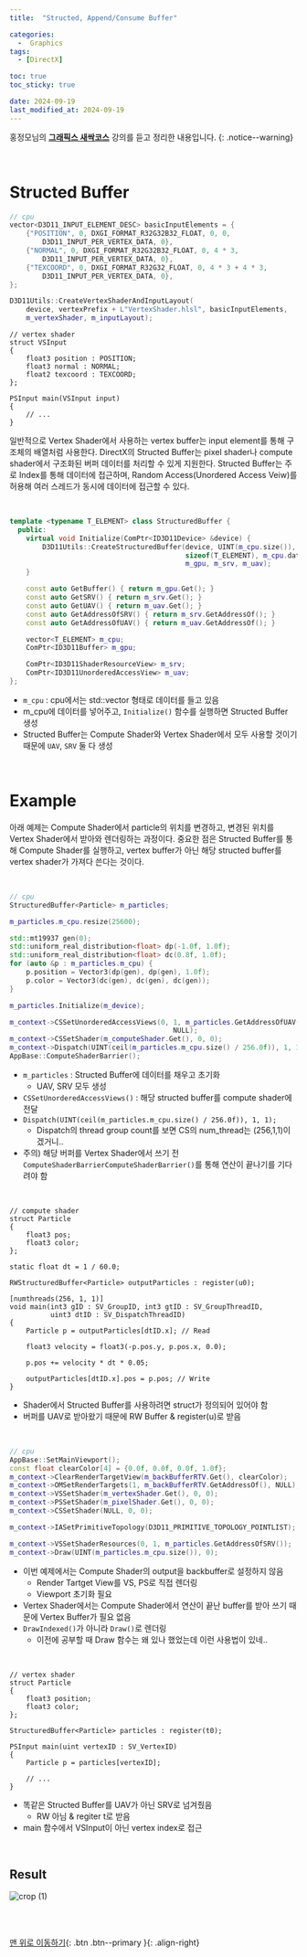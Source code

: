```yaml
---
title:  "Structed, Append/Consume Buffer" 

categories:
  -  Graphics
tags:
  - [DirectX]

toc: true
toc_sticky: true

date: 2024-09-19
last_modified_at: 2024-09-19
---
```



홍정모님의 **[그래픽스 새싹코스](https://honglab.co.kr/)** 강의를 듣고 정리한 내용입니다.
{: .notice--warning}

<br>

# Structed Buffer

``` c++
// cpu
vector<D3D11_INPUT_ELEMENT_DESC> basicInputElements = {
    {"POSITION", 0, DXGI_FORMAT_R32G32B32_FLOAT, 0, 0,
        D3D11_INPUT_PER_VERTEX_DATA, 0},
    {"NORMAL", 0, DXGI_FORMAT_R32G32B32_FLOAT, 0, 4 * 3,
        D3D11_INPUT_PER_VERTEX_DATA, 0},
    {"TEXCOORD", 0, DXGI_FORMAT_R32G32_FLOAT, 0, 4 * 3 + 4 * 3,
        D3D11_INPUT_PER_VERTEX_DATA, 0},
};

D3D11Utils::CreateVertexShaderAndInputLayout(
    device, vertexPrefix + L"VertexShader.hlsl", basicInputElements,
    m_vertexShader, m_inputLayout);
```

``` hlsl
// vertex shader
struct VSInput
{
    float3 position : POSITION;
    float3 normal : NORMAL;
    float2 texcoord : TEXCOORD;
};

PSInput main(VSInput input)
{
    // ...
}
``` 

일반적으로 Vertex Shader에서 사용하는 vertex buffer는 input element를 통해 구조체의 배열처럼 사용한다. DirectX의 Structed Buffer는 pixel shader나 compute shader에서 구조화된 버퍼 데이터를 처리할 수 있게 지원한다. Structed Buffer는 주로 Index를 통해 데이터에 접근하며, Random Access(Unordered Access Veiw)를 허용해 여러 스레드가 동시에 데이터에 접근할 수 있다.

<br>

``` c++
template <typename T_ELEMENT> class StructuredBuffer {
  public:
    virtual void Initialize(ComPtr<ID3D11Device> &device) {
        D3D11Utils::CreateStructuredBuffer(device, UINT(m_cpu.size()),
                                           sizeof(T_ELEMENT), m_cpu.data(),
                                           m_gpu, m_srv, m_uav);
    }

    const auto GetBuffer() { return m_gpu.Get(); }
    const auto GetSRV() { return m_srv.Get(); }
    const auto GetUAV() { return m_uav.Get(); }
    const auto GetAddressOfSRV() { return m_srv.GetAddressOf(); }
    const auto GetAddressOfUAV() { return m_uav.GetAddressOf(); }

    vector<T_ELEMENT> m_cpu;
    ComPtr<ID3D11Buffer> m_gpu;

    ComPtr<ID3D11ShaderResourceView> m_srv;
    ComPtr<ID3D11UnorderedAccessView> m_uav;
};
```

- `m_cpu` : cpu에서는 std::vector 형태로 데이터를 들고 있음
- m_cpu에 데이터를 넣어주고, `Initialize()` 함수를 실행하면 Structed Buffer 생성
- Structed Buffer는 Compute Shader와 Vertex Shader에서 모두 사용할 것이기 때문에 `UAV`, `SRV` 둘 다 생성

<br>

# Example

아래 예제는 Compute Shader에서 particle의 위치를 변경하고, 변경된 위치를 Vertex Shader에서 받아와 렌더링하는 과정이다. 중요한 점은 Structed Buffer를 통해 Compute Shader를 실행하고, vertex buffer가 아닌 해당 structed buffer를 vertex shader가 가져다 쓴다는 것이다.

<br>

``` c++
// cpu
StructuredBuffer<Particle> m_particles;

m_particles.m_cpu.resize(25600);

std::mt19937 gen(0);
std::uniform_real_distribution<float> dp(-1.0f, 1.0f);
std::uniform_real_distribution<float> dc(0.8f, 1.0f);
for (auto &p : m_particles.m_cpu) {
    p.position = Vector3(dp(gen), dp(gen), 1.0f);
    p.color = Vector3(dc(gen), dc(gen), dc(gen));
}

m_particles.Initialize(m_device);

m_context->CSSetUnorderedAccessViews(0, 1, m_particles.GetAddressOfUAV(),
                                        NULL);
m_context->CSSetShader(m_computeShader.Get(), 0, 0);
m_context->Dispatch(UINT(ceil(m_particles.m_cpu.size() / 256.0f)), 1, 1);
AppBase::ComputeShaderBarrier();
```

- `m_particles` : Structed Buffer에 데이터를 채우고 초기화
    - UAV, SRV 모두 생성
- `CSSetUnorderedAccessViews()` : 해당 structed buffer를 compute shader에 전달
- `Dispatch(UINT(ceil(m_particles.m_cpu.size() / 256.0f)), 1, 1);`
    - Dispatch의 thread group count를 보면 CS의 num_thread는 (256,1,1)이겠거니..
- 주의) 해당 버퍼를 Vertex Shader에서 쓰기 전 `ComputeShaderBarrierComputeShaderBarrier()`를 통해 연산이 끝나기를 기다려야 함

<br>

``` hlsl
// compute shader
struct Particle
{
    float3 pos;
    float3 color;
};

static float dt = 1 / 60.0;

RWStructuredBuffer<Particle> outputParticles : register(u0);

[numthreads(256, 1, 1)]
void main(int3 gID : SV_GroupID, int3 gtID : SV_GroupThreadID,
          uint3 dtID : SV_DispatchThreadID)
{
    Particle p = outputParticles[dtID.x]; // Read
    
    float3 velocity = float3(-p.pos.y, p.pos.x, 0.0);
    
    p.pos += velocity * dt * 0.05;
    
    outputParticles[dtID.x].pos = p.pos; // Write
}
```

- Shader에서 Structed Buffer를 사용하려면 struct가 정의되어 있어야 함
- 버퍼를 UAV로 받아왔기 때문에 RW Buffer & register(u)로 받음

<br>

``` c++
// cpu
AppBase::SetMainViewport();
const float clearColor[4] = {0.0f, 0.0f, 0.0f, 1.0f};
m_context->ClearRenderTargetView(m_backBufferRTV.Get(), clearColor);
m_context->OMSetRenderTargets(1, m_backBufferRTV.GetAddressOf(), NULL);
m_context->VSSetShader(m_vertexShader.Get(), 0, 0);
m_context->PSSetShader(m_pixelShader.Get(), 0, 0);
m_context->CSSetShader(NULL, 0, 0);

m_context->IASetPrimitiveTopology(D3D11_PRIMITIVE_TOPOLOGY_POINTLIST);

m_context->VSSetShaderResources(0, 1, m_particles.GetAddressOfSRV());
m_context->Draw(UINT(m_particles.m_cpu.size()), 0);
```

- 이번 예제에서는 Compute Shader의 output을 backbuffer로 설정하지 않음
    - Render Tartget View를 VS, PS로 직접 렌더링
    - Viewport 초기화 필요
- Vertex Shader에서는 Compute Shader에서 연산이 끝난 buffer를 받아 쓰기 때문에 Vertex Buffer가 필요 없음
- `DrawIndexed()`가 아니라 `Draw()`로 렌더링
    - 이전에 공부할 때 Draw 함수는 왜 있나 했었는데 이런 사용법이 있네..

<br>

``` hlsl
// vertex shader
struct Particle
{
    float3 position;
    float3 color;
};

StructuredBuffer<Particle> particles : register(t0);

PSInput main(uint vertexID : SV_VertexID)
{
    Particle p = particles[vertexID];
    
    // ...
}
```

- 똑같은 Structed Buffer를 UAV가 아닌 SRV로 넘겨줬음
    - RW 아님 & regiter t로 받음
- main 함수에서 VSInput이 아닌 vertex index로 접근

<br>

## Result

![crop (1)](https://github.com/user-attachments/assets/621028ee-3003-49b1-b432-c143376968fb)

<br>
<br>


[맨 위로 이동하기](#){: .btn .btn--primary }{: .align-right}